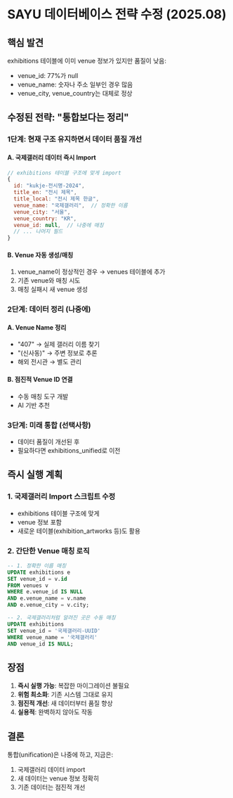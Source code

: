# SAYU 데이터베이스 전략 수정 (2025.08)

## 핵심 발견
exhibitions 테이블에 이미 venue 정보가 있지만 품질이 낮음:
- venue_id: 77%가 null
- venue_name: 숫자나 주소 일부인 경우 많음
- venue_city, venue_country는 대체로 정상

## 수정된 전략: "통합보다는 정리"

### 1단계: 현재 구조 유지하면서 데이터 품질 개선

#### A. 국제갤러리 데이터 즉시 Import
```javascript
// exhibitions 테이블 구조에 맞게 import
{
  id: "kukje-전시명-2024",
  title_en: "전시 제목",
  title_local: "전시 제목 한글",
  venue_name: "국제갤러리",  // 정확한 이름
  venue_city: "서울",
  venue_country: "KR",
  venue_id: null,  // 나중에 매칭
  // ... 나머지 필드
}
```

#### B. Venue 자동 생성/매칭
1. venue_name이 정상적인 경우 → venues 테이블에 추가
2. 기존 venue와 매칭 시도
3. 매칭 실패시 새 venue 생성

### 2단계: 데이터 정리 (나중에)

#### A. Venue Name 정리
- "407" → 실제 갤러리 이름 찾기
- "(신사동)" → 주변 정보로 추론
- 해외 전시관 → 별도 관리

#### B. 점진적 Venue ID 연결
- 수동 매칭 도구 개발
- AI 기반 추천

### 3단계: 미래 통합 (선택사항)
- 데이터 품질이 개선된 후
- 필요하다면 exhibitions_unified로 이전

## 즉시 실행 계획

### 1. 국제갤러리 Import 스크립트 수정
- exhibitions 테이블 구조에 맞게
- venue 정보 포함
- 새로운 테이블(exhibition_artworks 등)도 활용

### 2. 간단한 Venue 매칭 로직
```sql
-- 1. 정확한 이름 매칭
UPDATE exhibitions e
SET venue_id = v.id
FROM venues v
WHERE e.venue_id IS NULL
AND e.venue_name = v.name
AND e.venue_city = v.city;

-- 2. 국제갤러리처럼 알려진 곳은 수동 매칭
UPDATE exhibitions
SET venue_id = '국제갤러리-UUID'
WHERE venue_name = '국제갤러리'
AND venue_id IS NULL;
```

## 장점
1. **즉시 실행 가능**: 복잡한 마이그레이션 불필요
2. **위험 최소화**: 기존 시스템 그대로 유지
3. **점진적 개선**: 새 데이터부터 품질 향상
4. **실용적**: 완벽하지 않아도 작동

## 결론
통합(unification)은 나중에 하고, 지금은:
1. 국제갤러리 데이터 import
2. 새 데이터는 venue 정보 정확히
3. 기존 데이터는 점진적 개선